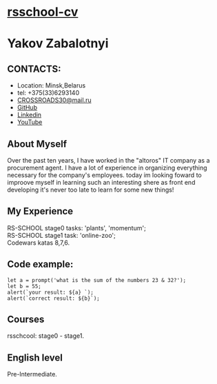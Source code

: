 # [ rsschool-cv ](https://Crossroads30.github.io/rsschool-cv/cv) 
# **Yakov Zabalotnyi**
## CONTACTS:
* Location: Minsk,Belarus
* tel: +375(33)6293140 
* CROSSROADS30@mail.ru
* [ GitHub ](https://github.com/Crossroads30)
* [ Linkedin ](https://www.linkedin.com/in/yakov-zabolotnyi-73b8ab89/)
* [YouTube](https://www.youtube.com/channel/UCBjuiMfioFWVUVOlbkkB8rQ)
## About Myself

Over the past ten years, I have worked in the  "altoros"  IT company as a procurement agent. 
I have a lot of experience in organizing everything necessary for the company's employees. 
today im looking foward to improove myself in learning such an interesting shere as front end developing 
it's never too late to learn for some new things!
## My Experience

RS-SCHOOL stage0 tasks: 'plants', 'momentum';      
RS-SCHOOL stage1 task: 'online-zoo';       
Codewars katas 8,7,6.      
## Code example:
``` 
let a = prompt('what is the sum of the numbers 23 & 32?');
let b = 55;
alert(`your result: ${a} `); 
alert(`correct result: ${b}`);

```
## Courses

rsschcool: stage0 - stage1.
## English level

Pre-Intermediate.